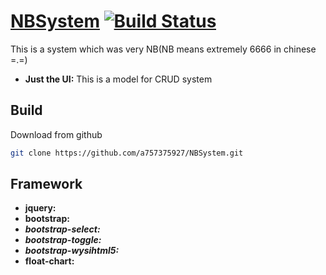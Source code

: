 # [NBSystem]() [![Build Status](https://travis-ci.org/facebook/react.svg?branch=0.13-stable)](https://travis-ci.org/facebook/react)
This is a system which was very NB(NB means extremely 6666  in chinese =.=)

* **Just the UI:** This is a model for CRUD system

## Build

Download from github

```sh
git clone https://github.com/a757375927/NBSystem.git
```

## Framework
* **jquery:** 
* **bootstrap:**
* ***bootstrap-select:***
* ***bootstrap-toggle:***
* ***bootstrap-wysihtml5:***
* **float-chart:**
